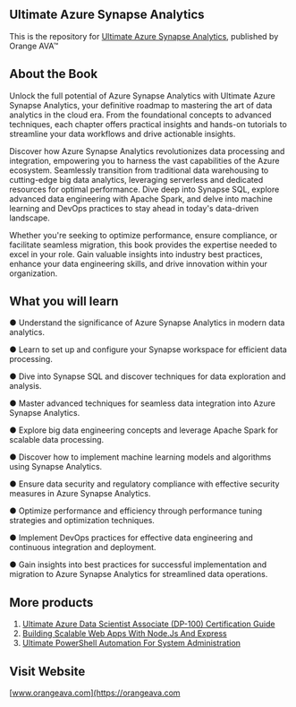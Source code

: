 ## Ultimate Azure Synapse Analytics


This is the repository for [Ultimate Azure Synapse Analytics](https://orangeava.com/products/ultimate-azure-synapse-analytics), published by Orange AVA™


## About the Book
Unlock the full potential of Azure Synapse Analytics with Ultimate Azure Synapse Analytics, your definitive roadmap to mastering the art of data analytics in the cloud era. From the foundational concepts to advanced techniques, each chapter offers practical insights and hands-on tutorials to streamline your data workflows and drive actionable insights.

Discover how Azure Synapse Analytics revolutionizes data processing and integration, empowering you to harness the vast capabilities of the Azure ecosystem. Seamlessly transition from traditional data warehousing to cutting-edge big data analytics, leveraging serverless and dedicated resources for optimal performance. Dive deep into Synapse SQL, explore advanced data engineering with Apache Spark, and delve into machine learning and DevOps practices to stay ahead in today's data-driven landscape.

Whether you're seeking to optimize performance, ensure compliance, or facilitate seamless migration, this book provides the expertise needed to excel in your role. Gain valuable insights into industry best practices, enhance your data engineering skills, and drive innovation within your organization.


## What you will learn
●  Understand the significance of Azure Synapse Analytics in modern data analytics.

●  Learn to set up and configure your Synapse workspace for efficient data processing.

●  Dive into Synapse SQL and discover techniques for data exploration and analysis.

●  Master advanced techniques for seamless data integration into Azure Synapse Analytics.

●  Explore big data engineering concepts and leverage Apache Spark for scalable data processing.

●  Discover how to implement machine learning models and algorithms using Synapse Analytics.

●  Ensure data security and regulatory compliance with effective security measures in Azure Synapse Analytics.

●  Optimize performance and efficiency through performance tuning strategies and optimization techniques.

●  Implement DevOps practices for effective data engineering and continuous integration and deployment.

●  Gain insights into best practices for successful implementation and migration to Azure Synapse Analytics for streamlined data operations.



## More products

1. [Ultimate Azure Data Scientist Associate (DP-100) Certification Guide](https://orangeava.com/products/ultimate-azure-data-scientist-associate-dp-100-certification-guide)
2. [Building Scalable Web Apps With Node.Js And Express](https://orangeava.com/products/building-scalable-web-apps-with-node-js-and-express)
3. [Ultimate PowerShell Automation For System Administration](https://orangeava.com/products/ultimate-powershell-automation-for-system-administration)

## Visit Website 
[www.orangeava.com](https://orangeava.com
